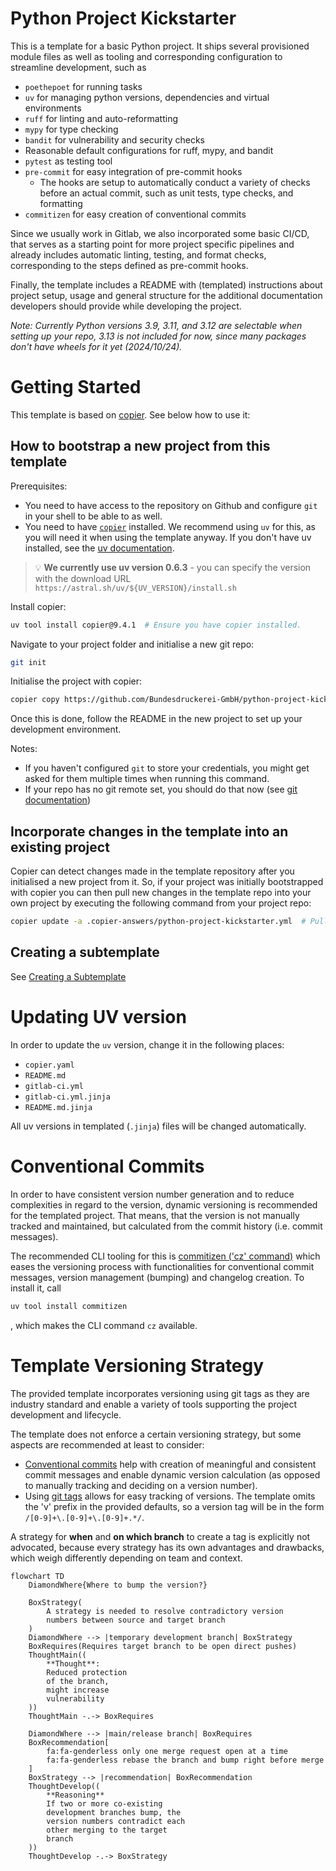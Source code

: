 # Python Project Kickstarter

This is a template for a basic Python project. It ships several provisioned module files
as well as tooling and corresponding configuration to streamline development, such as 

* `poethepoet` for running tasks 
* `uv` for managing python versions, dependencies and virtual environments 
* `ruff` for linting and auto-reformatting 
* `mypy` for type checking 
* `bandit` for vulnerability and security checks 
* Reasonable default configurations for ruff, mypy, and bandit
* `pytest` as testing tool 
* `pre-commit` for easy integration of pre-commit hooks 
  * The hooks are setup to automatically conduct a variety of checks before an actual
    commit, such as unit tests, type checks, and formatting 
* `commitizen` for easy creation of conventional commits 
 
Since we usually work in Gitlab, we also incorporated some basic CI/CD, that serves as a
starting point for more project specific pipelines and already includes automatic
linting, testing, and format checks, corresponding to the steps defined as pre-commit
hooks.

Finally, the template includes a README with (templated) instructions about project
setup, usage and general structure for the additional documentation developers should
provide while developing the project. 


_Note: Currently Python versions 3.9, 3.11, and 3.12 are selectable when 
setting up your repo, 3.13 is not included for now, since many packages don't 
have wheels for it yet (2024/10/24)._ 

# Getting Started

This template is based on [copier](https://copier.readthedocs.io/en/stable/). See below how to use it:

## How to bootstrap a new project from this template

Prerequisites:
- You need to have access to the repository on Github and 
configure `git` in your shell to be able to as well.
- You need to have [`copier`](https://copier.readthedocs.io/en/stable/#installation) installed. We recommend using `uv` for this, 
  as you will need it when using the template anyway. If you don't have uv installed, see the [uv documentation](https://docs.astral.sh/uv/getting-started/installation/).
> 💡 **We currently use uv version 0.6.3** - you can specify the version with
> the download URL `https://astral.sh/uv/${UV_VERSION}/install.sh`

Install copier:
```bash
uv tool install copier@9.4.1  # Ensure you have copier installed.
```

Navigate to your project folder and initialise a new git repo:
```bash
git init
```

Initialise the project with copier:
```bash
copier copy https://github.com/Bundesdruckerei-GmbH/python-project-kickstarter.git .
```
Once this is done, follow the README in the new project to set up your 
development environment.

Notes: 
- If you haven't configured `git` to store your credentials, you might get
asked for them multiple times when running this command.
- If your repo has no git remote set, you should do that now (see [git 
  documentation](https://git-scm.com/docs/git-remote))


## Incorporate changes in the template into an existing project

Copier can detect changes made in the template repository after you
initialised a new project from it. So, if your project was initially
bootstrapped with copier you can then pull new changes in the template
repo into your own project by executing the following command from your
project repo:


```bash
copier update -a .copier-answers/python-project-kickstarter.yml  # Pull new changes.
```

## Creating a subtemplate

See [Creating a Subtemplate](./docs/sub-template.md)

# Updating UV version
In order to update the `uv` version, change it in the following places:
- `copier.yaml`
- `README.md`
- `gitlab-ci.yml`
- `gitlab-ci.yml.jinja`
- `README.md.jinja`

All uv versions in templated (`.jinja`) files will be changed automatically.

# Conventional Commits

In order to have consistent version number generation and to reduce complexities in
regard to the version, dynamic versioning is recommended for the templated project. That 
means, that the version is not manually tracked and maintained, but calculated from the
commit history (i.e. commit messages).

The recommended CLI tooling for this is
[commitizen ('cz' command)](https://commitizen-tools.github.io/commitizen/) which eases
the versioning process with functionalities for conventional commit messages, version
management (bumping) and changelog creation. To install it, call
```bash
uv tool install commitizen
```
, which makes the CLI command `cz` available.


# Template Versioning Strategy

The provided template incorporates versioning using git tags as they are industry
standard and enable a variety of  tools supporting the project development and
lifecycle.

The template does not enforce a certain versioning strategy, but some aspects are
recommended at least to consider:

* [Conventional commits](https://www.conventionalcommits.org) help with creation of
  meaningful and consistent commit messages and enable dynamic version calculation (as
  opposed to manually tracking and deciding on a version number).
* Using [git tags](https://git-scm.com/book/en/v2/Git-Basics-Tagging) allows for easy
  tracking of versions. The template omits the 'v' prefix in the provided defaults, so a
  version tag will be in the form `/[0-9]+\.[0-9]+\.[0-9]+.*/`.

A strategy for **when** and **on which branch** to create a tag is explicitly not
advocated, because every strategy has its own advantages and drawbacks, which weigh
differently depending on team and context.

```mermaid
flowchart TD
    DiamondWhere{Where to bump the version?}
    
    BoxStrategy(
        A strategy is needed to resolve contradictory version
        numbers between source and target branch
    )
    DiamondWhere --> |temporary development branch| BoxStrategy
    BoxRequires(Requires target branch to be open direct pushes)
    ThoughtMain((
        **Thought**:
        Reduced protection 
        of the branch, 
        might increase 
        vulnerability
    ))
    ThoughtMain -.-> BoxRequires
    
    DiamondWhere --> |main/release branch| BoxRequires
    BoxRecommendation[
        fa:fa-genderless only one merge request open at a time
        fa:fa-genderless rebase the branch and bump right before merge
    ]
    BoxStrategy --> |recommendation| BoxRecommendation
    ThoughtDevelop((
        **Reasoning**
        If two or more co-existing
        development branches bump, the 
        version numbers contradict each 
        other merging to the target 
        branch
    ))
    ThoughtDevelop -.-> BoxStrategy
```

